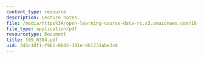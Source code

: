 ```yaml
---
content_type: resource
description: Lecture notes.
file: /media/https%3A/open-learning-course-data-rc.s3.amazonaws.com/16-01-unified-engineering-i-ii-iii-iv-fall-2005-spring-2006/345c18f1f9b58b42301e8b1731abe3c8_f09_0304.pdf
file_type: application/pdf
resourcetype: Document
title: f09_0304.pdf
uid: 345c18f1-f9b5-8b42-301e-8b1731abe3c8
---
```

